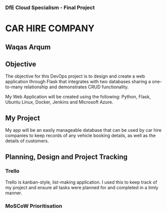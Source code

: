 ### DfE Cloud Specialism - Final Project
# CAR HIRE COMPANY
## Waqas Arqum

## Objective


The objective for this DevOps project is to design and create a web application through Flask that integrates with two databases sharing a one-to-many relationship and demonstrates CRUD functionality.

My Web Application will be created using the following: Python, Flask, Ubuntu Linux, Docker, Jenkins and Microsoft Azure.

## My Project

My app will be an easily manageable database that can be used by car hire companies to keep records of any vehicle booking details, as well as the details of customers.

## Planning, Design and Project Tracking

### Trello

Trello is kanban-style, list-making application. I used this to keep track of my project and ensure all tasks were planned for and completed in a timly manner.

 
 
 
 
 


### MoSCoW Prioritisation

